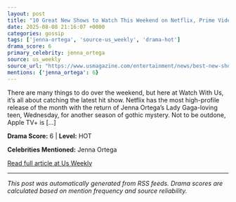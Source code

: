 ```yaml
---
layout: post
title: "10 Great New Shows to Watch This Weekend on Netflix, Prime Video, HBO Max, Hulu and More"""
date: 2025-08-08 21:16:07 +0000
categories: gossip
tags: ['jenna-ortega', 'source-us_weekly', 'drama-hot']
drama_score: 6
primary_celebrity: jenna_ortega
source: us_weekly
source_url: "https://www.usmagazine.com/entertainment/news/best-new-shows-to-watch-on-netflix-hbo-max-prime-video-hulu-and-more/"""
mentions: {'jenna_ortega': 6}
---
```


There are many things to do over the weekend, but here at Watch With Us, it’s all about catching the latest hit show. Netflix has the most high-profile release of the month with the return of Jenna Ortega’s Lady Gaga-loving teen, Wednesday, for another season of gothic mystery. Not to be outdone, Apple TV+ is […]

**Drama Score:** 6 | **Level:** HOT

**Celebrities Mentioned:** Jenna Ortega

[Read full article at Us Weekly](https://www.usmagazine.com/entertainment/news/best-new-shows-to-watch-on-netflix-hbo-max-prime-video-hulu-and-more/)

---
*This post was automatically generated from RSS feeds. Drama scores are calculated based on mention frequency and source reliability.*

